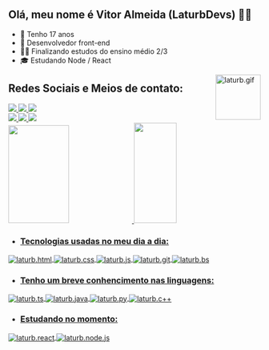 ## Olá, meu nome é Vitor Almeida (LaturbDevs) 👨‍💻 
- 📆 Tenho 17 anos
- 💼 Desenvolvedor front-end
- 👨‍🎓 Finalizando estudos do ensino médio 2/3
- 🎓 Estudando Node / React
<img align="right" alt="laturb.gif" height="90" width="90" src="https://cdn.discordapp.com/attachments/1108661950222712835/1108668242500800522/20230518_051031.gif">

## Redes Sociais e Meios de contato:
<div>
<a href="https://www.youtube.com/channel/UC8sSa7j_vRDC3L3bbb-os4A" target="_blank"><img src="https://img.shields.io/badge/Youtube-0D1117?style=for-the-badge&logo=youtube&logoColor=B40000">
<a href="https://instagram.com/laturb7zf" target="_blank"><img src="https://img.shields.io/badge/Instagram-0D1117?style=for-the-badge&logo=instagram&logoColor=E4405F">
<a href="https://twitter.com/Laturb7zf" target="_blank"><img src="https://img.shields.io/badge/Twitter-0D1117?style=for-the-badge&logo=twitter&logoColor=1DA1F2"><br>
<a href="https://linkedin.com/in/vitor-almeida-devs" target="_blank"><img src="https://img.shields.io/badge/LinkedIn-0D1117?style=for-the-badge&logo=linkedin&logoColor=1DA1F2">
<a href="https://t.me/Laturb7zf" target="_blank"><img src="https://img.shields.io/badge/telegram-0D1117?style=for-the-badge&logo=telegram&logoColor=1DA1F2">
<a href="mailto:brjvamkkvv@gmail.com" target="_blank"><img src="https://img.shields.io/badge/Gmail-0D1117?style=for-the-badge&logo=gmail&logoColor=D14836">
</div>
<div>
<a href="htpps://github.com/LaturbDevs">
<img width="49%" height="195px" src="https://github-readme-stats.vercel.app/api?username=LaturbDevs&amp;show_icons=true&amp;count_private=true&amp;hide_border=true&amp;title_color=006f4c&amp;icon_color=006f4c&amp;text_color=c9d1d9&amp;bg_color=0d1117" style="max-width: 100%;">
<img width="41%" height="200px" src="https://github-readme-stats.vercel.app/api/top-langs/?username=LaturbDevs&amp;layout=compact&amp;hide_border=true&amp;title_color=006f4c&amp;text_color=ff91a4&amp;bg_color=0d1117" style="max-width: 100%;">
</div>
 
- ### Tecnologias usadas no meu dia a dia:
<div style="display: inline_block">
<img align="center" alt="laturb.html" src="https://img.shields.io/badge/HTML5-0D1117?style=for-the-badge&logo=html5&logoColor=E34F26">
<img align="center" alt="laturb.css" src="https://img.shields.io/badge/CSS3-0D1117?style=for-the-badge&logo=css3&logoColor=1572B6">
<img align="center" alt="laturb.js" src="https://img.shields.io/badge/JavaScript-0D1117?style=for-the-badge&logo=javascript&logoColor=F7DF1E">
<img align="center" alt="laturb.git" src="https://img.shields.io/badge/Git-0D1117?style=for-the-badge&logo=git&logoColor=f75629">
 <img align="center" alt="laturb.bs" src="https://img.shields.io/badge/Bootstrap-0D1117?style=for-the-badge&logo=Bootstrap&logoColor=af4dff">
 
 </div>
 
- ### Tenho um breve conhencimento nas linguagens:
<div style="display inline_block">
<img align="center" alt="laturb.ts" src="https://img.shields.io/badge/TypeScript-0D1117?style=for-the-badge&logo=typescript&logoColor=007ACC">
<img align="center" alt="laturb.java" src="https://img.shields.io/badge/Java-0D1117?style=for-the-badge&logo=openjdk&logoColor=B40000">
<img align="center" alt="laturb.py" src="https://img.shields.io/badge/Python-0D1117?style=for-the-badge&logo=python&logoColor=F7DF1E">
<img align="center" alt="laturb.c++" src="https://img.shields.io/badge/C%2B%2B-0D1117?style=for-the-badge&logo=c%2B%2B&logoColor=00599C">
</div>
 
- ### Estudando no momento:
<div style="display: inline_block">
<img align="center" alt="laturb.react" src="https://img.shields.io/badge/React-0D1117?style=for-the-badge&logo=react&logoColor=61DAFB">
<img align="center" alt="laturb.node.js" src="https://img.shields.io/badge/Node.js-0D1117?style=for-the-badge&logo=node.js&logoColor=43853D">
</div>
